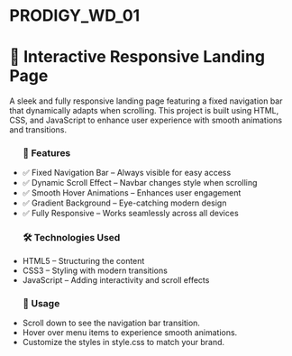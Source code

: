 # PRODIGY_WD_01
<h1>🚀 Interactive Responsive Landing Page</h1>
A sleek and fully responsive landing page featuring a fixed navigation bar that dynamically adapts when scrolling. This project is built using HTML, CSS, and JavaScript to enhance user experience with smooth animations and transitions.

<ul>
<h3>🌟 Features</h3>
<li>✅ Fixed Navigation Bar – Always visible for easy access</li>
<li>✅ Dynamic Scroll Effect – Navbar changes style when scrolling</li>
<li>✅ Smooth Hover Animations – Enhances user engagement</li>
<li>✅ Gradient Background – Eye-catching modern design</li>
<li>✅ Fully Responsive – Works seamlessly across all devices</li>
</ul>


<ul>
<h3>🛠️ Technologies Used</h3>
<li>HTML5 – Structuring the content</li>

<li>CSS3 – Styling with modern transitions</li>

<li>JavaScript – Adding interactivity and scroll effects</li>
</ul>



<ul>
<h3>📜 Usage</h3>
<li>Scroll down to see the navigation bar transition.</li>

<li>Hover over menu items to experience smooth animations.</li>

<li>Customize the styles in style.css to match your brand.</li>
</ul>
